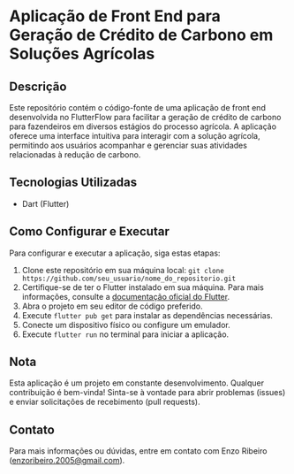 # Aplicação de Front End para Geração de Crédito de Carbono em Soluções Agrícolas

## Descrição
Este repositório contém o código-fonte de uma aplicação de front end desenvolvida no FlutterFlow para facilitar a geração de crédito de carbono para fazendeiros em diversos estágios do processo agrícola. A aplicação oferece uma interface intuitiva para interagir com a solução agrícola, permitindo aos usuários acompanhar e gerenciar suas atividades relacionadas à redução de carbono.

## Tecnologias Utilizadas
- Dart (Flutter)

## Como Configurar e Executar
Para configurar e executar a aplicação, siga estas etapas:
1. Clone este repositório em sua máquina local: `git clone https://github.com/seu_usuario/nome_do_repositorio.git`
2. Certifique-se de ter o Flutter instalado em sua máquina. Para mais informações, consulte a [documentação oficial do Flutter](https://flutter.dev/docs/get-started/install).
3. Abra o projeto em seu editor de código preferido.
4. Execute `flutter pub get` para instalar as dependências necessárias.
5. Conecte um dispositivo físico ou configure um emulador.
6. Execute `flutter run` no terminal para iniciar a aplicação.

## Nota
Esta aplicação é um projeto em constante desenvolvimento. Qualquer contribuição é bem-vinda! Sinta-se à vontade para abrir problemas (issues) e enviar solicitações de recebimento (pull requests).

## Contato
Para mais informações ou dúvidas, entre em contato com Enzo Ribeiro (enzoribeiro.2005@gmail.com).
